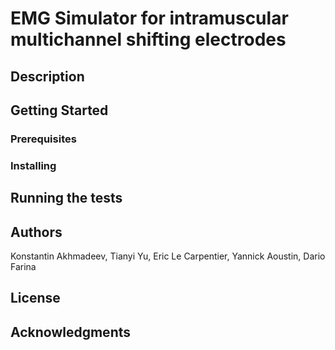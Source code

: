 # EMG Simulator for intramuscular multichannel shifting electrodes

## Description


## Getting Started


### Prerequisites


### Installing


## Running the tests


## Authors

Konstantin Akhmadeev, Tianyi Yu, Eric Le Carpentier, Yannick Aoustin, Dario Farina

## License


## Acknowledgments

